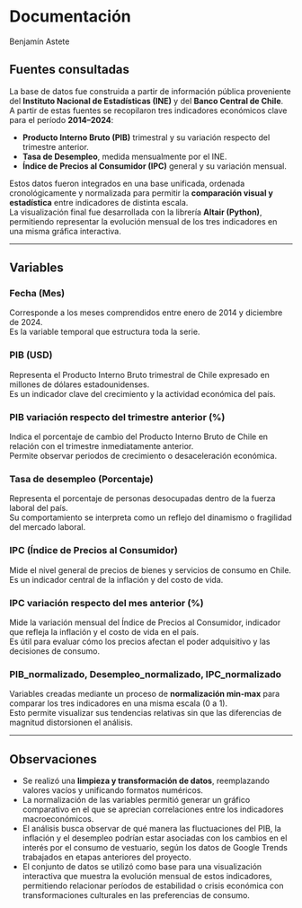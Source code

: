 # Documentación
Benjamín Astete

## Fuentes consultadas
La base de datos fue construida a partir de información pública proveniente del **Instituto Nacional de Estadísticas (INE)** y del **Banco Central de Chile**.  
A partir de estas fuentes se recopilaron tres indicadores económicos clave para el período **2014–2024**:

- **Producto Interno Bruto (PIB)** trimestral y su variación respecto del trimestre anterior.  
- **Tasa de Desempleo**, medida mensualmente por el INE.  
- **Índice de Precios al Consumidor (IPC)** general y su variación mensual.  

Estos datos fueron integrados en una base unificada, ordenada cronológicamente y normalizada para permitir la **comparación visual y estadística** entre indicadores de distinta escala.  
La visualización final fue desarrollada con la librería **Altair (Python)**, permitiendo representar la evolución mensual de los tres indicadores en una misma gráfica interactiva.  

---

## Variables

### Fecha (Mes)
Corresponde a los meses comprendidos entre enero de 2014 y diciembre de 2024.  
Es la variable temporal que estructura toda la serie.

### PIB (USD)
Representa el Producto Interno Bruto trimestral de Chile expresado en millones de dólares estadounidenses.  
Es un indicador clave del crecimiento y la actividad económica del país.

### PIB variación respecto del trimestre anterior (%)
Indica el porcentaje de cambio del Producto Interno Bruto de Chile en relación con el trimestre inmediatamente anterior.  
Permite observar periodos de crecimiento o desaceleración económica.

### Tasa de desempleo (Porcentaje)
Representa el porcentaje de personas desocupadas dentro de la fuerza laboral del país.  
Su comportamiento se interpreta como un reflejo del dinamismo o fragilidad del mercado laboral.

### IPC (Índice de Precios al Consumidor)
Mide el nivel general de precios de bienes y servicios de consumo en Chile.  
Es un indicador central de la inflación y del costo de vida.

### IPC variación respecto del mes anterior (%)
Mide la variación mensual del Índice de Precios al Consumidor, indicador que refleja la inflación y el costo de vida en el país.  
Es útil para evaluar cómo los precios afectan el poder adquisitivo y las decisiones de consumo.

### PIB_normalizado, Desempleo_normalizado, IPC_normalizado
Variables creadas mediante un proceso de **normalización min-max** para comparar los tres indicadores en una misma escala (0 a 1).  
Esto permite visualizar sus tendencias relativas sin que las diferencias de magnitud distorsionen el análisis.

---

## Observaciones
- Se realizó una **limpieza y transformación de datos**, reemplazando valores vacíos y unificando formatos numéricos.  
- La normalización de las variables permitió generar un gráfico comparativo en el que se aprecian correlaciones entre los indicadores macroeconómicos.  
- El análisis busca observar de qué manera las fluctuaciones del PIB, la inflación y el desempleo podrían estar asociadas con los cambios en el interés por el consumo de vestuario, según los datos de Google Trends trabajados en etapas anteriores del proyecto.  
- El conjunto de datos se utilizó como base para una visualización interactiva que muestra la evolución mensual de estos indicadores, permitiendo relacionar períodos de estabilidad o crisis económica con transformaciones culturales en las preferencias de consumo.  

